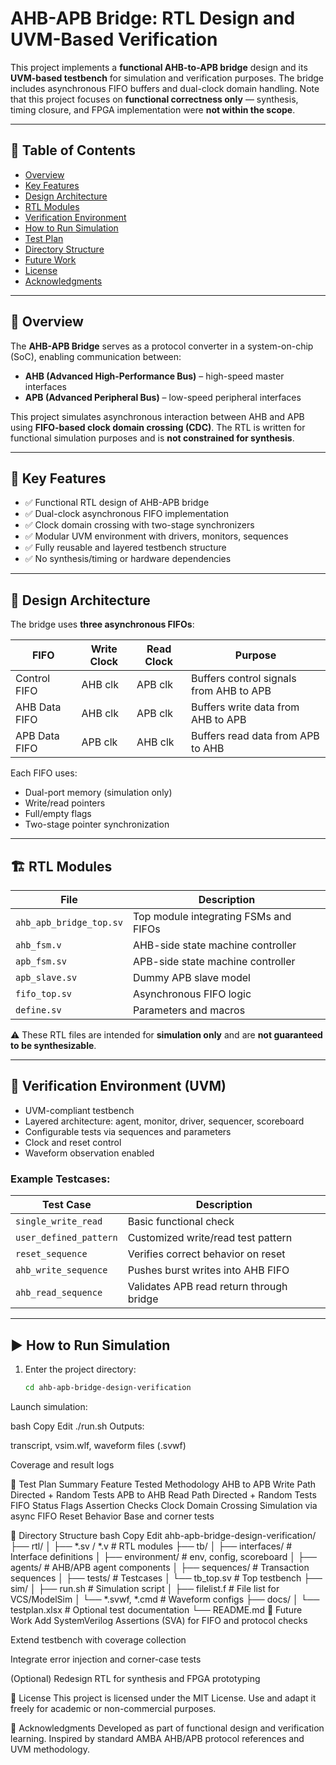 # AHB-APB Bridge: RTL Design and UVM-Based Verification

This project implements a **functional AHB-to-APB bridge** design and its **UVM-based testbench** for simulation and verification purposes. The bridge includes asynchronous FIFO buffers and dual-clock domain handling. Note that this project focuses on **functional correctness only** — synthesis, timing closure, and FPGA implementation were **not within the scope**.

---

## 📌 Table of Contents

- [Overview](#overview)
- [Key Features](#key-features)
- [Design Architecture](#design-architecture)
- [RTL Modules](#rtl-modules)
- [Verification Environment](#verification-environment)
- [How to Run Simulation](#how-to-run-simulation)
- [Test Plan](#test-plan)
- [Directory Structure](#directory-structure)
- [Future Work](#future-work)
- [License](#license)
- [Acknowledgments](#acknowledgments)

---

## 📖 Overview

The **AHB-APB Bridge** serves as a protocol converter in a system-on-chip (SoC), enabling communication between:
- **AHB (Advanced High-Performance Bus)** – high-speed master interfaces
- **APB (Advanced Peripheral Bus)** – low-speed peripheral interfaces

This project simulates asynchronous interaction between AHB and APB using **FIFO-based clock domain crossing (CDC)**. The RTL is written for functional simulation purposes and is **not constrained for synthesis**.

---

## 🚀 Key Features

- ✅ Functional RTL design of AHB-APB bridge
- ✅ Dual-clock asynchronous FIFO implementation
- ✅ Clock domain crossing with two-stage synchronizers
- ✅ Modular UVM environment with drivers, monitors, sequences
- ✅ Fully reusable and layered testbench structure
- ✅ No synthesis/timing or hardware dependencies

---

## 🧩 Design Architecture

The bridge uses **three asynchronous FIFOs**:

| FIFO           | Write Clock | Read Clock | Purpose                                       |
|----------------|-------------|------------|-----------------------------------------------|
| Control FIFO   | AHB clk     | APB clk    | Buffers control signals from AHB to APB       |
| AHB Data FIFO  | AHB clk     | APB clk    | Buffers write data from AHB to APB            |
| APB Data FIFO  | APB clk     | AHB clk    | Buffers read data from APB to AHB             |

Each FIFO uses:
- Dual-port memory (simulation only)
- Write/read pointers
- Full/empty flags
- Two-stage pointer synchronization

---

## 🏗️ RTL Modules

| File                    | Description                          |
|-------------------------|--------------------------------------|
| `ahb_apb_bridge_top.sv` | Top module integrating FSMs and FIFOs |
| `ahb_fsm.v`             | AHB-side state machine controller    |
| `apb_fsm.sv`            | APB-side state machine controller    |
| `apb_slave.sv`          | Dummy APB slave model                |
| `fifo_top.sv`           | Asynchronous FIFO logic              |
| `define.sv`             | Parameters and macros                |

⚠️ These RTL files are intended for **simulation only** and are **not guaranteed to be synthesizable**.

---

## 🧪 Verification Environment (UVM)

- UVM-compliant testbench
- Layered architecture: agent, monitor, driver, sequencer, scoreboard
- Configurable tests via sequences and parameters
- Clock and reset control
- Waveform observation enabled

### Example Testcases:
| Test Case               | Description                             |
|------------------------|-----------------------------------------|
| `single_write_read`    | Basic functional check                  |
| `user_defined_pattern` | Customized write/read test pattern      |
| `reset_sequence`       | Verifies correct behavior on reset      |
| `ahb_write_sequence`   | Pushes burst writes into AHB FIFO       |
| `ahb_read_sequence`    | Validates APB read return through bridge|

---

## ▶️ How to Run Simulation

1. Enter the project directory:
   ```bash
   cd ahb-apb-bridge-design-verification


Launch simulation:

bash
Copy
Edit
./run.sh
Outputs:

transcript, vsim.wlf, waveform files (.svwf)

Coverage and result logs

🧪 Test Plan Summary
Feature Tested	Methodology
AHB to APB Write Path	Directed + Random Tests
APB to AHB Read Path	Directed + Random Tests
FIFO Status Flags	Assertion Checks
Clock Domain Crossing	Simulation via async FIFO
Reset Behavior	Base and corner tests

📁 Directory Structure
bash
Copy
Edit
ahb-apb-bridge-design-verification/
├── rtl/
│   ├── *.sv / *.v         # RTL modules
├── tb/
│   ├── interfaces/        # Interface definitions
│   ├── environment/       # env, config, scoreboard
│   ├── agents/            # AHB/APB agent components
│   ├── sequences/         # Transaction sequences
│   ├── tests/             # Testcases
│   └── tb_top.sv          # Top testbench
├── sim/
│   ├── run.sh             # Simulation script
│   ├── filelist.f         # File list for VCS/ModelSim
│   └── *.svwf, *.cmd      # Waveform configs
├── docs/
│   └── testplan.xlsx      # Optional test documentation
└── README.md
🔭 Future Work
Add SystemVerilog Assertions (SVA) for FIFO and protocol checks

Extend testbench with coverage collection

Integrate error injection and corner-case tests

(Optional) Redesign RTL for synthesis and FPGA prototyping

📜 License
This project is licensed under the MIT License.
Use and adapt it freely for academic or non-commercial purposes.

🙌 Acknowledgments
Developed as part of functional design and verification learning.
Inspired by standard AMBA AHB/APB protocol references and UVM methodology.
